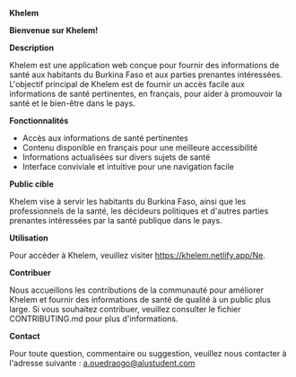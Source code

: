 __Khelem__

__Bienvenue sur Khelem!__

__Description__

Khelem est une application web conçue pour fournir des informations de santé aux habitants du Burkina Faso et aux parties prenantes intéressées. L'objectif principal de Khelem est de fournir un accès facile aux informations de santé pertinentes, en français, pour aider à promouvoir la santé et le bien-être dans le pays.

 __Fonctionnalités__

- Accès aux informations de santé pertinentes
- Contenu disponible en français pour une meilleure accessibilité
- Informations actualisées sur divers sujets de santé
- Interface conviviale et intuitive pour une navigation facile

__Public cible__

Khelem vise à servir les habitants du Burkina Faso, ainsi que les professionnels de la santé, les décideurs politiques et d'autres parties prenantes intéressées par la santé publique dans le pays.

 __Utilisation__

Pour accéder à Khelem, veuillez visiter https://khelem.netlify.app/Ne.

 __Contribuer__

Nous accueillons les contributions de la communauté pour améliorer Khelem et fournir des informations de santé de qualité à un public plus large. Si vous souhaitez contribuer, veuillez consulter le fichier CONTRIBUTING.md pour plus d'informations.

__Contact__

Pour toute question, commentaire ou suggestion, veuillez nous contacter à l'adresse suivante : a.ouedraogo@alustudent.com
